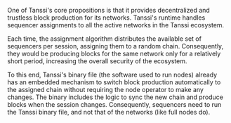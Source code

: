 One of Tanssi's core propositions is that it provides decentralized and trustless block production for its networks. Tanssi's runtime handles sequencer assignments to all the active networks in the Tanssi ecosystem.

Each time, the assignment algorithm distributes the available set of sequencers per session, assigning them to a random chain. Consequently, they would be producing blocks for the same network only for a relatively short period, increasing the overall security of the ecosystem.

To this end, Tanssi's binary file (the software used to run nodes) already has an embedded mechanism to switch block production automatically to the assigned chain without requiring the node operator to make any changes. The binary includes the logic to sync the new chain and produce blocks when the session changes. Consequently, sequencers need to run the Tanssi binary file, and not that of the networks (like full nodes do).

